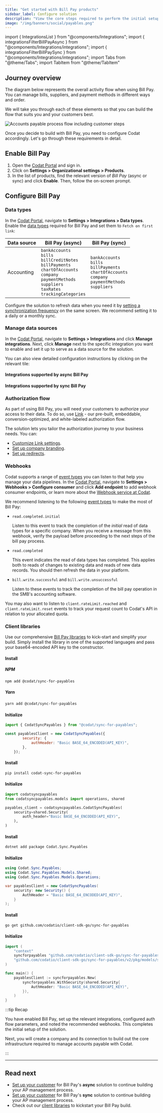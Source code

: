 ```yaml
---
title: "Get started with Bill Pay products"
sidebar_label: Configure solution
description: "View the core steps required to perform the initial setup for the Bill Pay solution"
image: "/img/banners/social/payables.png"
---
```


import { IntegrationsList } from "@components/Integrations";
import { integrationsFilterBillPayAsync } from "@components/Integrations/integrations";
import { integrationsFilterBillPaySync } from "@components/Integrations/integrations";
import Tabs from "@theme/Tabs";
import TabItem from "@theme/TabItem"

## Journey overview

The diagram below represents the overall activity flow when using Bill Pay. You can manage bills, suppliers, and payment methods in different ways and order. 

We will take you through each of these elements so that you can build the flow that suits you and your customers best.

![Accounts payable process flow including customer steps](/img/payables/payables-process-flow.png)

Once you decide to build with Bill Pay, you need to configure Codat accordingly. Let's go through these requirements in detail.

## Enable Bill Pay

1. Open the <a href="https://app.codat.io" target="_blank">Codat Portal</a> and sign in.
2. Click on **Settings > Organizational settings > Products**.
3. In the list of products, find the relevant version of _Bill Pay_ (async or sync) and click **Enable**. Then, follow the on-screen prompt.

## Configure Bill Pay

### Data types

In the <a href="https://app.codat.io" target="_blank">Codat Portal</a>, navigate to **Settings > Integrations > Data types**. Enable the [data types](/core-concepts/data-type-settings#override-the-default-sync-settings) required for Bill Pay and set them to `Fetch on first link`: 

| Data source | Bill Pay (async)                   | Bill Pay (sync)                                                                                                                                                   |
|-------------|--------------------------------------------------------------------------------------------------------------------------------------------------------------------------------|-------------------------|
| Accounting  | `bankAccounts`<br/> `bills`<br/> `billCreditNotes`<br/> `billPayments`<br/> `chartOfAccounts`<br/> `company`<br/> `paymentMethods`<br/> `suppliers`<br/> `taxRates`<br/> `trackingCategories` |`bankAccounts`<br/> `bills`<br/> `billPayments`<br/> `chartOfAccounts`<br/> `company`<br/> `paymentMethods`<br/> `suppliers`<br/> |

Configure the solution to refresh data when you need it by [setting a synchronization frequency](/core-concepts/data-type-settings#choose-a-synchronization-frequency) on the same screen. We recommend setting it to a daily or a monthly sync.

### Manage data sources

In the <a href="https://app.codat.io" target="_blank">Codat Portal</a>, navigate to **Settings > Integrations** and click **Manage integrations**. Next, click **Manage** next to the specific integration you want to enable and set it up to serve as a data source for the solution. 

You can also view detailed configuration instructions by clicking on the relevant tile:

#### Integrations supported by async Bill Pay

<IntegrationsList filter={integrationsFilterBillPayAsync} />

#### Integrations supported by sync Bill Pay

<IntegrationsList filter={integrationsFilterBillPaySync} />

### Authorization flow

As part of using Bill Pay, you will need your customers to authorize your access to their data. To do so, use [Link](/auth-flow/authorize-embedded-link) - our pre-built, embeddable, conversion-optimized, and white-labeled authorization flow.

The solution lets you tailor the authorization journey to your business needs. You can:

* [Customize Link settings](/auth-flow/customize/customize-link).
* [Set up company branding](/auth-flow/customize/branding).
* [Set up redirects](/auth-flow/customize/set-up-redirects).

### Webhooks

Codat supports a range of [event types](/using-the-api/webhooks/event-types) you can listen to that help you manage your data pipelines. In the <a href="https://app.codat.io" target="_blank">Codat Portal</a>, navigate to **Settings > Webhooks > Configure consumer** and click **Add endpoint** to add webhook consumer endpoints, or learn more about the [Webhook service at Codat](/using-the-api/webhooks/overview).

We recommend listening to the following [event types](/using-the-api/webhooks/event-types) to make the most of Bill Pay:

- `read.completed.initial`

  Listen to this event to track the completion of the *initial* read of data types for a specific company. When you receive a message from this webhook, verify the payload before proceeding to the next steps of the bill pay process. 

- `read.completed`

  This event indicates the read of data types has completed. This applies both to reads of changes to existing data and reads of new data records. You should then refresh the data in your platform.

- `bill.write.successful` and `bill.write.unsuccessful`

  Listen to these events to track the completion of the bill pay operation in the SMB's accounting software. 

You may also want to listen to `client.rateLimit.reached` and `client.rateLimit.reset` events to track your request count to Codat's API in relation to your allocated quota. 

### Client libraries

Use our comprehensive [Bill Pay libraries](/get-started/libraries) to kick-start and simplify your build. Simply install the library in one of the supported languages and pass your base64-encoded API key to the constructor.

<Tabs groupId="language">

<TabItem value="nodejs" label="TypeScript">

#### Install

##### NPM
```sh
npm add @codat/sync-for-payables
```

##### Yarn
```sh
yarn add @codat/sync-for-payables
```

#### Initialize

```javascript
import { CodatSyncPayables } from "@codat/sync-for-payables";

const payablesClient = new CodatSyncPayables({
        security: {
            authHeader: "Basic BASE_64_ENCODED(API_KEY)",
        },
    });
```

</TabItem>

<TabItem value="python" label="Python">

#### Install

```sh
pip install codat-sync-for-payables
```

#### Initialize

```python
import codatsyncpayables
from codatsyncpayables.models import operations, shared

payables_client = codatsyncpayables.CodatSyncPayables(
    security=shared.Security(
        auth_header="Basic BASE_64_ENCODED(API_KEY)",
    ),
)
```

</TabItem>

<TabItem value="csharp" label="C#">

#### Install

```sh
dotnet add package Codat.Sync.Payables
```

#### Initialize

```csharp
using Codat.Sync.Payables;
using Codat.Sync.Payables.Models.Shared;
using Codat.Sync.Payables.Models.Operations;

var payablesClient = new CodatSyncPayables(
    security: new Security() {
        AuthHeader = "Basic BASE_64_ENCODED(API_KEY)",
    }
);
```

</TabItem>

<TabItem value="go" label="Go">

#### Install

```sh
go get github.com/codatio/client-sdk-go/sync-for-payables
```

#### Initialize

```go
import (
	"context"
	syncforpayables "github.com/codatio/client-sdk-go/sync-for-payables/v2"
	"github.com/codatio/client-sdk-go/sync-for-payables/v2/pkg/models/shared"
)

func main() {
	payablesClient := syncforpayables.New(
		syncforpayables.WithSecurity(shared.Security{
			AuthHeader: "Basic BASE_64_ENCODED(API_KEY)",
		}),
	)
}
```

</TabItem>

</Tabs>

:::tip Recap

You have enabled Bill Pay, set up the relevant integrations, configured auth flow parameters, and noted the recommended webhooks. This completes the initial setup of the solution.

Next, you will create a company and its connection to build out the core infrastructure required to manage accounts payable with Codat. 

:::

--- 

## Read next

* [Set up your customer](/payables/async/configure-customer) for Bill Pay's **async** solution to continue building your AP management process.
* [Set up your customer](/payables/sync/configure-customer) for Bill Pay's **sync** solution to continue building your AP management process.
* Check out our [client libraries](/get-started/libraries) to kickstart your Bill Pay build.